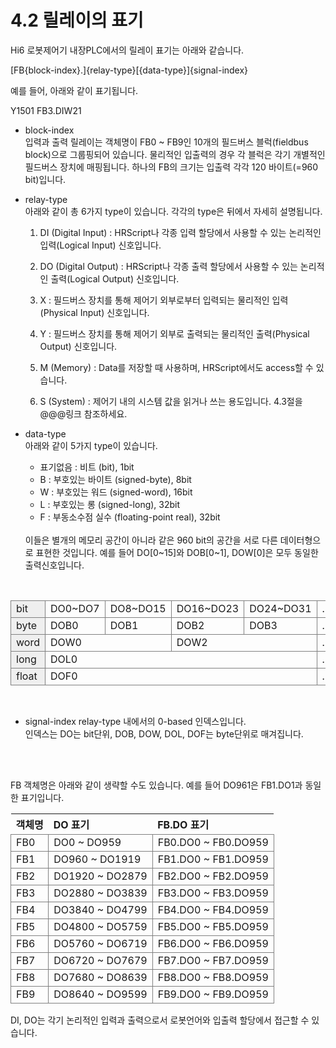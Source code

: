 ﻿# 4.2 릴레이의 표기

Hi6 로봇제어기 내장PLC에서의 릴레이 표기는 아래와 같습니다.

[FB{block-index}.]{relay-type}[{data-type}]{signal-index}

예를 들어, 아래와 같이 표기됩니다.

Y1501
FB3.DIW21

* block-index  
입력과 출력 릴레이는 객체명이 FB0 ~ FB9인 10개의 필드버스 블럭(fieldbus block)으로 그룹핑되어 있습니다. 물리적인 입출력의 경우 각 블럭은 각기 개별적인 필드버스 장치에 매핑됩니다.
하나의 FB의 크기는 입출력 각각 120 바이트(=960 bit)입니다.

* relay-type  
아래와 같이 총 6가지 type이 있습니다.
각각의 type은 뒤에서 자세히 설명됩니다.

  1) DI (Digital Input) : HRScript나 각종 입력 할당에서 사용할 수 있는 논리적인 입력(Logical Input) 신호입니다.

  2) DO (Digital Output) : HRScript나 각종 출력 할당에서 사용할 수 있는 논리적인 출력(Logical Output) 신호입니다.

  3) X : 필드버스 장치를 통해 제어기 외부로부터 입력되는 물리적인 입력(Physical Input) 신호입니다.

  4) Y : 필드버스 장치를 통해 제어기 외부로 출력되는 물리적인 출력(Physical Output) 신호입니다. 

  5) M (Memory) : Data를 저장할 때 사용하며, HRScript에서도 access할 수 있습니다.

  6) S (System) : 제어기 내의 시스템 값을 읽거나 쓰는 용도입니다. 4.3절을 @@@링크 참조하세요.


* data-type  
아래와 같이 5가지 type이 있습니다.

  * 표기없음 : 비트 (bit), 1bit
  * B : 부호있는 바이트 (signed-byte), 8bit
  * W : 부호있는 워드 (signed-word), 16bit
  * L : 부호있는 롱 (signed-long), 32bit
  * F : 부동소수점 실수 (floating-point real), 32bit

  <br>
  이들은 별개의 메모리 공간이 아니라 같은 960 bit의 공간을 서로 다른 데이터형으로 표현한 것입니다. 예를 들어 DO[0~15]와 DOB[0~1], DOW[0]은 모두 동일한 출력신호입니다.

<br>

<style type="text/css">
table  {border-collapse:collapse;}
td {border-color:gray;border-style:solid;border-width:1px;}
.tg-kftd{background-color:#efefef;}
</style>

<table class="tg">
<tbody>
  <tr>
    <td class="tg-kftd">bit</td>
    <td>DO0~DO7</td>
    <td>DO8~DO15</td>
    <td>DO16~DO23</td>
    <td>DO24~DO31</td>
    <td>...</td>
  </tr>
  <tr>
    <td class="tg-kftd">byte</td>
    <td>DOB0</td>
    <td>DOB1</td>
    <td>DOB2</td>
    <td>DOB3</td>
    <td>...</td>
  </tr>
  <tr>
    <td class="tg-kftd">word</td>
    <td colspan="2">DOW0</td>
    <td colspan="2">DOW2</td>
    <td>...</td>
  </tr>
  <tr>
    <td class="tg-kftd">long</td>
    <td colspan="4">DOL0</td>
    <td>...</td>
  </tr>
  <tr>
    <td class="tg-kftd">float</td>
    <td colspan="4">DOF0</td>
    <td>...</td>
  </tr>
</tbody>
</table>

<br>

* signal-index
relay-type 내에서의 0-based 인덱스입니다.  
인덱스는 DO는 bit단위, DOB, DOW, DOL, DOF는 byte단위로 매겨집니다.

<br>
<br>

FB 객체명은 아래와 같이 생략할 수도 있습니다. 예를 들어 DO961은 FB1.DO1과 동일한 표기입니다.

| **객체명** | **DO 표기** | **FB.DO 표기** |
| :--- | :--- | :--- |
| FB0 | DO0 ~ DO959 | FB0.DO0 ~ FB0.DO959 |
| FB1 | DO960 ~ DO1919 | FB1.DO0 ~ FB1.DO959 |
| FB2 | DO1920 ~ DO2879 | FB2.DO0 ~ FB2.DO959 |
| FB3 | DO2880 ~ DO3839 | FB3.DO0 ~ FB3.DO959 |
| FB4 | DO3840 ~ DO4799 | FB4.DO0 ~ FB4.DO959 |
| FB5 | DO4800 ~ DO5759 | FB5.DO0 ~ FB5.DO959 |
| FB6 | DO5760 ~ DO6719 | FB6.DO0 ~ FB6.DO959 |
| FB7 | DO6720 ~ DO7679 | FB7.DO0 ~ FB7.DO959 |
| FB8 | DO7680 ~ DO8639 | FB8.DO0 ~ FB8.DO959 |
| FB9 | DO8640 ~ DO9599 | FB9.DO0 ~ FB9.DO959 |


DI, DO는 각기 논리적인 입력과 출력으로서 로봇언어와 입출력 할당에서 접근할 수 있습니다.

